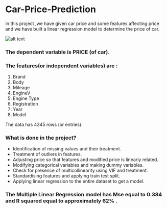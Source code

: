 # Car-Price-Prediction
In this project ,we have given car price and some features affecting price and we have built a linear regression model to determine the price of car. 

![alt text](https://user-images.githubusercontent.com/91171166/151691982-9410150c-b8b2-4116-a5c4-e6a0499e0d66.png)

### The dependent variable is PRICE (of car).<br/>
### The features(or independent variables) are :<br/>
1. Brand<br/>
2. Body<br/>
3. Mileage<br/>
4. EngineV<br/>
5. Engine Type<br/>
6. Registration<br/>
7. Year<br/>
8. Model<br/>

The data has 4345 rows (or entries).

### What is done in the project?<br/>
* Identification of missing values and their treatment.<br/>
* Treatment of outliers in features.<br/>
* Adjusting price so that features and modified price is linearly related.<br/>
* Modifying categorical variables and making dummy variables.<br/>
* Check for presence of multicollinearity using VIF and treatment.<br/>
* Standardising features and applying train test split.<br/>
* Applying linear regression to the entire dataset to get a model.

### The Multiple Linear Regression model has Mse equal to 0.384 and R squared equal to approximately 62% .
